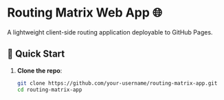 
# Routing Matrix Web App 🌐

A lightweight client-side routing application deployable to GitHub Pages.

## 🚀 Quick Start

1. **Clone the repo**:
   ```bash
   git clone https://github.com/your-username/routing-matrix-app.git
   cd routing-matrix-app
